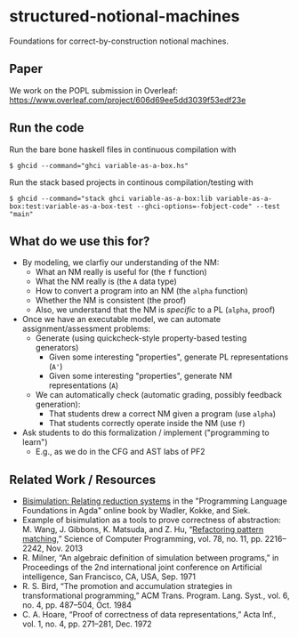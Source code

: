 # structured-notional-machines

Foundations for correct-by-construction notional machines.

## Paper

We work on the POPL submission in Overleaf:
https://www.overleaf.com/project/606d69ee5dd3039f53edf23e

## Run the code

Run the bare bone haskell files in continuous compilation with

```
$ ghcid --command="ghci variable-as-a-box.hs"
```

Run the stack based projects in continous compilation/testing with

```
$ ghcid --command="stack ghci variable-as-a-box:lib variable-as-a-box:test:variable-as-a-box-test --ghci-options=-fobject-code" --test "main"
```

## What do we use this for?

* By modeling, we clarfiy our understanding of the NM:
  * What an NM really is useful for (the `f` function)
  * What the NM really is (the `A` data type)
  * How to convert a program into an NM (the `alpha` function)
  * Whether the NM is consistent (the proof)
  * Also, we understand that the NM is *specific* to a PL (`alpha`, proof)
* Once we have an executable model, we can automate assignment/assessment problems:
  * Generate (using quickcheck-style property-based testing generators)
    * Given some interesting "properties", generate PL representations (`A'`)
    * Given some interesting "properties", generate NM representations (`A`)
  * We can automatically check (automatic grading, possibly feedback generation):
    * That students drew a correct NM given a program (use `alpha`)
    * That students correctly operate inside the NM (use `f`)
* Ask students to do this formalization / implement ("programming to learn")
  * E.g., as we do in the CFG and AST labs of PF2

## Related Work / Resources

* [Bisimulation: Relating reduction systems](https://plfa.inf.ed.ac.uk/Bisimulation/)
  in the "Programming Language Foundations in Agda" online book
  by Wadler, Kokke, and Siek.
* Example of bisimulation as a tools to prove correctness of abstraction:
  M. Wang, J. Gibbons, K. Matsuda, and Z. Hu, “[Refactoring pattern matching](https://dl.acm.org/doi/10.1016/j.scico.2012.07.014),” Science of Computer Programming, vol. 78, no. 11, pp. 2216–2242, Nov. 2013
* R. Milner, “An algebraic definition of simulation between programs,” in Proceedings of the 2nd international joint conference on Artificial intelligence, San Francisco, CA, USA, Sep. 1971
* R. S. Bird, “The promotion and accumulation strategies in transformational programming,” ACM Trans. Program. Lang. Syst., vol. 6, no. 4, pp. 487–504, Oct. 1984
* C. A. Hoare, “Proof of correctness of data representations,” Acta Inf., vol. 1, no. 4, pp. 271–281, Dec. 1972
